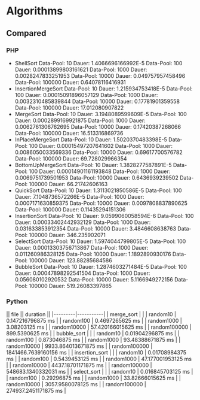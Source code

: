 # Algorithms

## Compared

### PHP

* ShellSort
Data-Pool: 10  Dauer: 1.4066696166992E-5  Data-Pool: 100  Dauer: 0.00013899803161621  Data-Pool: 1000  Dauer: 0.0028247833251953  Data-Pool: 10000  Dauer: 0.049757957458496  Data-Pool: 100000  Dauer: 0.64078116416931  
* InsertionMergeSort
Data-Pool: 10  Dauer: 1.215934753418E-5  Data-Pool: 100  Dauer: 0.00015091896057129  Data-Pool: 1000  Dauer: 0.0032310485839844  Data-Pool: 10000  Dauer: 0.17781901359558  Data-Pool: 100000  Dauer: 17.012080907822  
* MergeSort
Data-Pool: 10  Dauer: 3.1948089599609E-5  Data-Pool: 100  Dauer: 0.0002899169921875  Data-Pool: 1000  Dauer: 0.0062761306762695  Data-Pool: 10000  Dauer: 0.17420387268066  Data-Pool: 100000  Dauer: 16.513316869736  
* InPlaceMergeSort
Data-Pool: 10  Dauer: 1.5020370483398E-5  Data-Pool: 100  Dauer: 0.00015497207641602  Data-Pool: 1000  Dauer: 0.0086050033569336  Data-Pool: 10000  Dauer: 0.69617700576782  Data-Pool: 100000  Dauer: 69.728029966354  
* BottomUpMergeSort
Data-Pool: 10  Dauer: 1.3828277587891E-5  Data-Pool: 100  Dauer: 0.00014901161193848  Data-Pool: 1000  Dauer: 0.0069751739501953  Data-Pool: 10000  Dauer: 0.6436939239502  Data-Pool: 100000  Dauer: 66.21742606163  
* QuickSort
Data-Pool: 10  Dauer: 1.3113021850586E-5  Data-Pool: 100  Dauer: 7.1048736572266E-5  Data-Pool: 1000  Dauer: 0.0007171630859375  Data-Pool: 10000  Dauer: 0.0097808837890625  Data-Pool: 100000  Dauer: 0.11435294151306  
* InsertionSort
Data-Pool: 10  Dauer: 9.0599060058594E-6  Data-Pool: 100  Dauer: 0.00033402442932129  Data-Pool: 1000  Dauer: 0.031633853912354  Data-Pool: 10000  Dauer: 3.4846608638763  Data-Pool: 100000  Dauer: 346.235902071  
* SelectSort
Data-Pool: 10  Dauer: 1.5974044799805E-5  Data-Pool: 100  Dauer: 0.00013303756713867  Data-Pool: 1000  Dauer: 0.011260986328125  Data-Pool: 10000  Dauer: 1.1892890930176  Data-Pool: 100000  Dauer: 123.88285684586  
* BubbleSort
Data-Pool: 10  Dauer: 1.2874603271484E-5  Data-Pool: 100  Dauer: 0.00047898292541504  Data-Pool: 1000  Dauer: 0.056080102920532  Data-Pool: 10000  Dauer: 5.1166949272156  Data-Pool: 100000  Dauer: 519.26083397865  


### Python

||  file  ||  duration  ||
|---------|-----------|
| merge_sort | |
| random10 | 0.147216796875 ms |
| random100 | 0.4697265625 ms |
| random1000 | 3.08203125 ms |
| random10000 | 57.420166015625 ms |
| random100000 | 899.5390625 ms |
| bubble_sort | |
| random10 | 0.01904296875 ms |
| random100 | 0.873046875 ms |
| random1000 | 93.48388671875 ms |
| random10000 | 9933.864013671875 ms |
| random100000 | 1841466.7639160156 ms |
| insertion_sort | |
| random10 | 0.01708984375 ms |
| random100 | 0.5439453125 ms |
| random1000 | 47.177001953125 ms |
| random10000 | 4437.18701171875 ms |
| random100000 | 548683.1340332031 ms |
| select_sort | |
| random10 |  0.016845703125 ms |
| random100 |  0.29296875 ms |
| random1000 |  33.82666015625 ms |
| random10000 |  3057.9580078125 ms |
| random100000 |  274937.2451171875 ms |
